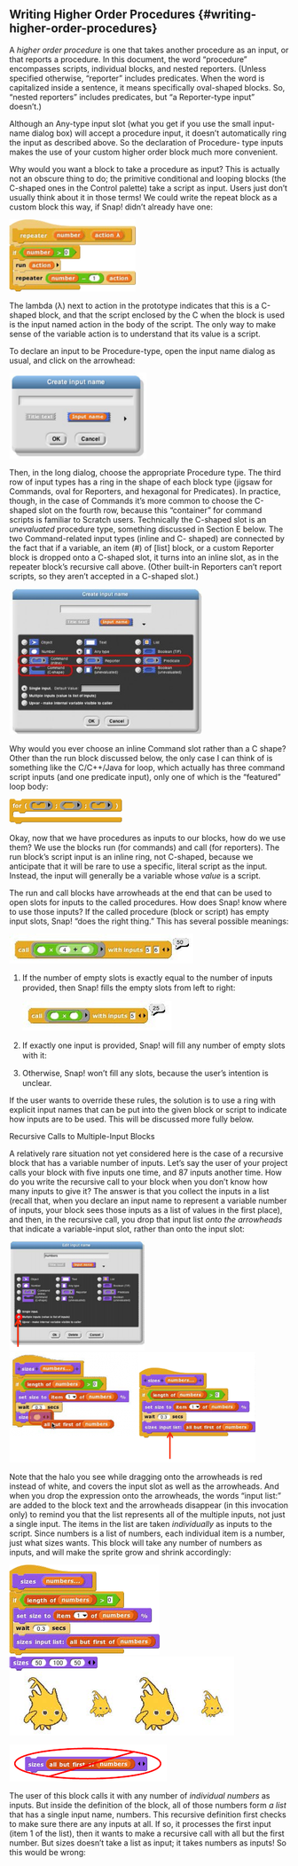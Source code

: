 ## Writing Higher Order Procedures {#writing-higher-order-procedures}

A _higher order procedure_ is one that takes another procedure as an input, or that reports a procedure. In this document, the word “procedure” encompasses scripts, individual blocks, and nested reporters. (Unless specified otherwise, “reporter” includes predicates. When the word is capitalized inside a sentence, it means specifically oval-shaped blocks. So, “nested reporters” includes predicates, but “a Reporter-type input” doesn’t.)

Although an Any-type input slot (what you get if you use the small input-name dialog box) will accept a procedure input, it doesn’t automatically ring the input as described above. So the declaration of Procedure- type inputs makes the use of your custom higher order block much more convenient.

Why would you want a block to take a procedure as input? This is actually not an obscure thing to do; the primitive conditional and looping blocks (the C-shaped ones in the Control palette) take a script as input. Users just don’t usually think about it in those terms! We could write the repeat block as a custom block this way, if Snap! didn’t already have one:

![image](SnapManual/Image_132.png)

The lambda (λ) next to action in the prototype indicates that this is a C-shaped block, and that the script enclosed by the C when the block is used is the input named action in the body of the script. The only way to make sense of the variable action is to understand that its value is a script.

To declare an input to be Procedure-type, open the input name dialog as usual, and click on the arrowhead:

![image](SnapManual/Image_133.png)

Then, in the long dialog, choose the appropriate Procedure type. The third row of input types has a ring in the shape of each block type (jigsaw for Commands, oval for Reporters, and hexagonal for Predicates). In practice, though, in the case of Commands it’s more common to choose the C-shaped slot on the fourth row, because this “container” for command scripts is familiar to Scratch users. Technically the C-shaped slot is an _unevaluated_ procedure type, something discussed in Section E below. The two Command-related input types (inline and C- shaped) are connected by the fact that if a variable, an item (#) of [list] block, or a custom Reporter block is dropped onto a C-shaped slot, it turns into an inline slot, as in the repeater block’s recursive call above. (Other built-in Reporters can’t report scripts, so they aren’t accepted in a C-shaped slot.)

![image](SnapManual/Image_134.jpg)

Why would you ever choose an inline Command slot rather than a C shape? Other than the run block discussed below, the only case I can think of is something like the C/C++/Java for loop, which actually has three command script inputs (and one predicate input), only one of which is the “featured” loop body:

![image](SnapManual/Image_135.png)

Okay, now that we have procedures as inputs to our blocks, how do we use them? We use the blocks run (for commands) and call (for reporters). The run block’s script input is an inline ring, not C-shaped, because we anticipate that it will be rare to use a specific, literal script as the input. Instead, the input will generally be a variable whose _value_ is a script.

The run and call blocks have arrowheads at the end that can be used to open slots for inputs to the called procedures. How does Snap! know where to use those inputs? If the called procedure (block or script) has empty input slots, Snap! “does the right thing.” This has several possible meanings:

![image](SnapManual/Image_136.jpg)

1.  If the number of empty slots is exactly equal to the number of inputs provided, then Snap! ﬁlls the empty slots from left to right:

    ![image](SnapManual/Image_137.jpg)

2.  If exactly one input is provided, Snap! will ﬁll any number of empty slots with it:

3.  Otherwise, Snap! won’t ﬁll any slots, because the user’s intention is unclear.

If the user wants to override these rules, the solution is to use a ring with explicit input names that can be put into the given block or script to indicate how inputs are to be used. This will be discussed more fully below.

Recursive Calls to Multiple-Input Blocks

A relatively rare situation not yet considered here is the case of a recursive block that has a variable number of inputs. Let’s say the user of your project calls your block with five inputs one time, and 87 inputs another time. How do you write the recursive call to your block when you don’t know how many inputs to give it? The answer is that you collect the inputs in a list (recall that, when you declare an input name to represent a variable number of inputs, your block sees those inputs as a list of values in the first place), and then, in the recursive call, you drop that input list _onto the arrowheads_ that indicate a variable-input slot, rather than onto the input slot:

![image](SnapManual/Image_138.png) ![image](SnapManual/Image_139.png)

Note that the halo you see while dragging onto the arrowheads is red instead of white, and covers the input slot as well as the arrowheads. And when you drop the expression onto the arrowheads, the words “input list:” are added to the block text and the arrowheads disappear (in this invocation only) to remind you that the list represents all of the multiple inputs, not just a single input. The items in the list are taken _individually_ as inputs to the script. Since numbers is a list of numbers, each individual item is a number, just what sizes wants. This block will take any number of numbers as inputs, and will make the sprite grow and shrink accordingly:

![image](SnapManual/Image_140.png) ![image](SnapManual/Image_141.png)

![image](SnapManual/Image_142.png)

The user of this block calls it with any number of _individual numbers_ as inputs. But inside the definition of the block, all of those numbers form _a list_ that has a single input name, numbers. This recursive definition first checks to make sure there are any inputs at all. If so, it processes the first input (item 1 of the list), then it wants to make a recursive call with all but the first number. But sizes doesn’t take a list as input; it takes numbers as inputs! So this would be wrong: